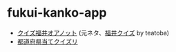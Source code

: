 # fukui-kanko-app

- [クイズ福井オアノット](https://taisukef.github.io/fukui-kanko-app/) (元ネタ、[福井クイズ](https://teatoba.github.io/Fukui-Kanko/) by teatoba)
- [都道府県当てクイズリ](https://taisukef.github.io/fukui-kanko-app/pref.html)
